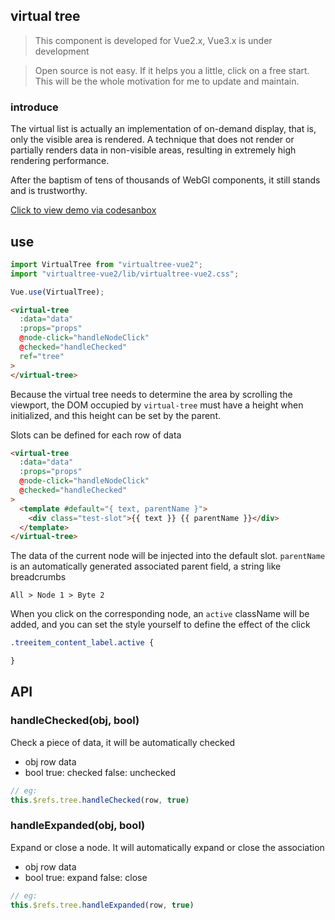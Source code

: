 ## virtual tree

> This component is developed for Vue2.x, Vue3.x is under development

> Open source is not easy. If it helps you a little, click on a free start. This will be the whole motivation for me to update and maintain.
### introduce

The virtual list is actually an implementation of on-demand display, that is, only the visible area is rendered.
A technique that does not render or partially renders data in non-visible areas, resulting in extremely high rendering performance.

After the baptism of tens of thousands of WebGl components, it still stands and is trustworthy.

<a href="https://5kgy3l.csb.app/">Click to view demo via codesanbox</a>

## use
````js
import VirtualTree from "virtualtree-vue2";
import "virtualtree-vue2/lib/virtualtree-vue2.css";

Vue.use(VirtualTree);
````

```html
<virtual-tree
  :data="data"
  :props="props"
  @node-click="handleNodeClick"
  @checked="handleChecked"
  ref="tree"
>
</virtual-tree>
````

Because the virtual tree needs to determine the area by scrolling the viewport, the DOM occupied by `virtual-tree` must have a height when initialized, and this height can be set by the parent.

Slots can be defined for each row of data
```html
<virtual-tree
  :data="data"
  :props="props"
  @node-click="handleNodeClick"
  @checked="handleChecked"
>
  <template #default="{ text, parentName }">
    <div class="test-slot">{{ text }} {{ parentName }}</div>
  </template>
</virtual-tree>
````
The data of the current node will be injected into the default slot. `parentName` is an automatically generated associated parent field, a string like breadcrumbs
````
All > Node 1 > Byte 2
````

When you click on the corresponding node, an `active` className will be added, and you can set the style yourself to define the effect of the click
````css
.treeitem_content_label.active {

}
````

## API

### handleChecked(obj, bool)
Check a piece of data, it will be automatically checked
- obj row data
- bool true: checked false: unchecked
````js
// eg:
this.$refs.tree.handleChecked(row, true)
````
### handleExpanded(obj, bool)
Expand or close a node. It will automatically expand or close the association
- obj row data
- bool true: expand false: close
````js
// eg:
this.$refs.tree.handleExpanded(row, true)
````
